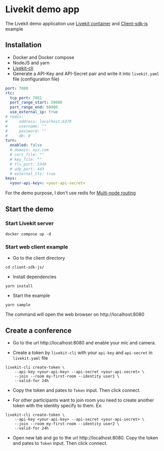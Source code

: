 # Livekit demo app

The Livekit demo application use [Livekit container](https://docs.livekit.io/oss/deployment/vm/) and [Client-sdk-js](https://github.com/livekit/client-sdk-js) example

## Installation

- Docker and Docker compose
- NodeJS and yarn
- [Livekit-cli](https://docs.livekit.io/getting-started/cli-setup/)
- Generate a API-Key and API-Secret pair and write it into `livekit.yaml` file (configuration file)

```yaml
port: 7880
rtc:
  tcp_port: 7881
  port_range_start: 50000
  port_range_end: 60000
  use_external_ip: true
# redis:
#     address: localhost:6379
#     username: ""
#     password: ""
#     db: 0
turn:
  enabled: false
  # domain: xyz.com
  # cert_file: ""
  # key_file: ""
  # tls_port: 5349
  # udp_port: 443
  # external_tls: true
keys:
  <your-api-key>: <your-api-secret>
```

For the demo purpose, I don't use redis for [Multi-node routing](https://docs.livekit.io/oss/deployment/distributed/)

## Start the demo

### Start Livekit server

```shell
docker compose up -d
```

### Start web client example

- Go to the client directory

```shell
cd client-sdk-js/
```

- Install dependencies

```shell
yarn install
```

- Start the example

```shell
yarn sample
```

The command will open the web browser on http://localhost:8080

## Create a conference

- Go to the url http://localhost:8080 and enable your mic and camera.

- Create a token by `livekit-cli` with your `api-key` and `api-secret` in `livekit.yaml` file

```shell
livekit-cli create-token \
    --api-key <your-api-key> --api-secret <your-api-secret> \
    --join --room my-first-room --identity user1 \
    --valid-for 24h
```

- Copy the token and pates to `Token` input. Then click connect.

- For other participants want to join room you need to create another token with the identity specify to them. Ex:

```shell
livekit-cli create-token \
    --api-key <your-api-key> --api-secret <your-api-secret> \
    --join --room my-first-room --identity user2 \
    --valid-for 24h
```

- Open new tab and go to the url http://localhost:8080. Copy the token and pates to `Token` input. Then click connect.
